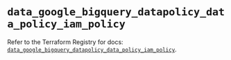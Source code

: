# `data_google_bigquery_datapolicy_data_policy_iam_policy`

Refer to the Terraform Registry for docs: [`data_google_bigquery_datapolicy_data_policy_iam_policy`](https://registry.terraform.io/providers/hashicorp/google/6.17.0/docs/data-sources/bigquery_datapolicy_data_policy_iam_policy).

